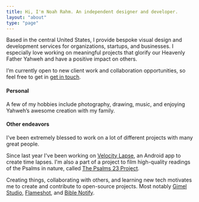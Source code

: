 ```yaml
---
title: Hi, I'm Noah Rahm. An independent designer and developer.
layout: "about"
type: "page"
---
```


Based in the central United States, I provide bespoke visual design and development services for organizations, startups, and businesses. I especially love working on meaningful projects that glorify our Heavenly Father Yahweh and have a positive impact on others.

I’m currently open to new client work and collaboration opportunities, so feel free to get in [get in touch](mailto:hi@noahrahm.com).


#### Personal 

A few of my hobbies include photography, drawing, music, and enjoying Yahweh’s awesome creation with my family.


#### Other endeavors

I've been extremely blessed to work on a lot of different projects with many great people.

Since last year I've been working on [Velocity Lapse](https://velocitylapse.com), an Android app to create time lapses. I'm also a part of a project to film high-quality readings of the Psalms in nature, called [The Psalms 23 Project](https://psalms23project.com).

Creating things, collaborating with others, and learning new tech motivates me to create and contribute to open-source projects. Most notably [Gimel Studio](https://github.com/GimelStudio), [Flameshot](https://flameshot.org), and [Bible Notify](https://biblenotify.github.io).

